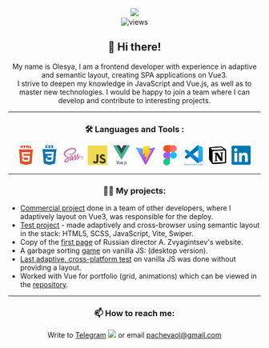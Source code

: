 <div id="container" align="center">
 <div style="text-align: center;">
    <img src="https://i.giphy.com/media/v1.Y2lkPTc5MGI3NjExZGFiZ3Z1MDBicGZzNzdhNWtxajF2OHU2MWh4d3JrMXVjYXNwam4xdiZlcD12MV9pbnRlcm5hbF9naWZfYnlfaWQmY3Q9cw/aIJDrOomj81MQZz2uO/giphy.gif" width="100"/>
    <br>
    <img src="https://komarev.com/ghpvc/?username=olehouseproduction&style=flat" alt="views"/>
  </div>

## :wave: Hi there!

My name is Olesya, I am a frontend developer with experience in adaptive and semantic layout, creating SPA applications on Vue3.<br>
I strive to deepen my knowledge in JavaScript and Vue.js, as well as to master new technologies. I would be happy to join a team where I can develop and contribute to interesting projects.

---

### :hammer_and_wrench: Languages and Tools :

<img src="https://github.com/devicons/devicon/blob/master/icons/html5/html5-plain-wordmark.svg?short_path=5bdb1d3" title="HTML5" alt="HTML5" width="40" height="40"/>&nbsp;
<img src="https://github.com/devicons/devicon/blob/master/icons/css3/css3-plain-wordmark.svg"  title="CSS3" alt="CSS" width="40" height="40"/>&nbsp;
<img src="https://github.com/devicons/devicon/blob/master/icons/sass/sass-original.svg"  title="sass" alt="sass" width="40" height="40"/>&nbsp;
<img src="https://github.com/devicons/devicon/blob/master/icons/javascript/javascript-original.svg" title="JavaScript" alt="JavaScript" width="40" height="40"/>&nbsp;
<img src="https://github.com/devicons/devicon/blob/master/icons/vuejs/vuejs-original-wordmark.svg" title="Vuejs" alt="Vuejs" width="40" height="40"/>&nbsp;
<img src="https://github.com/devicons/devicon/blob/master/icons/vitejs/vitejs-original.svg" title="Vitejs" alt="Vitejs" width="40" height="40"/>&nbsp;
<img src="https://github.com/devicons/devicon/blob/master/icons/figma/figma-original.svg" title="Figma" alt="Figma" width="40" height="40"/>&nbsp;
<img src="https://github.com/devicons/devicon/blob/master/icons/vscode/vscode-original-wordmark.svg" title="VSCode" alt="VSCode" width="40" height="40"/>&nbsp;
<img src="https://github.com/devicons/devicon/blob/master/icons/notion/notion-original.svg" title="Notion" alt="Notion" width="40" height="40"/>&nbsp;
<img src="https://github.com/devicons/devicon/blob/master/icons/linkedin/linkedin-original.svg" title="Linkedin" alt="Linkedin" width="40" height="40"/>&nbsp;

---

### :woman_technologist: My projects:

<div align="left">
  
- [Commercial project](https://recover-tradein.ru) done in a team of other developers, where I adaptively layout on Vue3, was responsible for the deploy.
- [Test project](https://olekhnovich.pachev.xyz) - made adaptively and cross-browser using semantic layout in the stack: HTML5, SCSS, JavaScript, Vite, Swiper.
- Copy of the [first page](https://olehouseproduction.github.io/producer/) of Russian director A. Zvyagintsev's website.
- A garbage sorting [game](https://olehouseproduction.github.io/game/) on vanilla JS:  (desktop version).
- [Last adaptive, cross-platform test](https://olehouseproduction.github.io/level-up/) on vanilla JS was done without providing a layout.
- Worked with Vue for portfolio (grid, animations) which can be viewed in the [repository](https://github.com/Olehouseproduction/portfolio).

</div>

---

### 📫 How to reach me:

Write to [Telegram](https://t.me/Olehouseproduction) <img src="https://media.giphy.com/media/WUlplcMpOCEmTGBtBW/giphy.gif" width="30">
or email [pachevaol@gmail.com](mailto:pachevaol@gmail.com)

</div>
